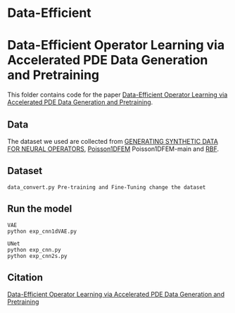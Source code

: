 # Data-Efficient
# Data-Efficient Operator Learning via Accelerated PDE Data Generation and Pretraining

This folder contains code for the paper [Data-Efficient Operator Learning via Accelerated PDE Data Generation and Pretraining]().

## Data
The dataset we used are collected from [GENERATING SYNTHETIC DATA FOR NEURAL OPERATORS](https://github.com/erisahasani/synthetic-data-for-neural-operators), [Poisson1DFEM](https://github.com/petertrung8/Poisson1DFEM) Poisson1DFEM-main and [RBF](https://rbf.readthedocs.io/en/latest/fd.html). 

## Dataset
```
data_convert.py Pre-training and Fine-Tuning change the dataset
```
## Run the model
```
VAE
python exp_cnn1dVAE.py
```
```
UNet
python exp_cnn.py 
python exp_cnn2s.py 
```



## Citation

 [Data-Efficient Operator Learning via Accelerated PDE Data Generation and Pretraining]()

```

```
